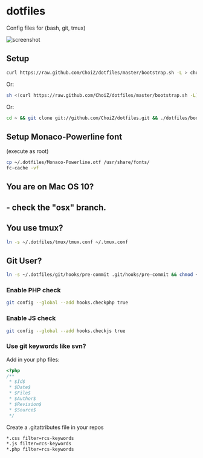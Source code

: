 # dotfiles

Config files for (bash, git, tmux)

![screenshot](https://raw.github.com/ChoiZ/dotfiles/gh-pages/dotfiles.png)

## Setup

```bash
curl https://raw.github.com/ChoiZ/dotfiles/master/bootstrap.sh -L > choiz-dotfiles.sh && sh choiz-dotfiles.sh
```

Or:

```bash
sh <(curl https://raw.github.com/ChoiZ/dotfiles/master/bootstrap.sh -L)
```

Or:

```bash
cd ~ && git clone git://github.com/ChoiZ/dotfiles.git && ./dotfiles/bootstrap.sh
```

## Setup Monaco-Powerline font
(execute as root)
```bash
cp ~/.dotfiles/Monaco-Powerline.otf /usr/share/fonts/
fc-cache -vf
```

## You are on Mac OS 10?
## - check the "osx" branch.

## You use tmux?
```bash
ln -s ~/.dotfiles/tmux/tmux.conf ~/.tmux.conf
```

## Git User?
```bash
ln -s ~/.dotfiles/git/hooks/pre-commit .git/hooks/pre-commit && chmod +x .git/hooks/pre-commit
```

### Enable PHP check
```bash
git config --global --add hooks.checkphp true
```

### Enable JS check
```bash
git config --global --add hooks.checkjs true
```

### Use git keywords like svn?

Add in your php files:

```php
<?php
/**
 * $Id$
 * $Date$
 * $File$
 * $Author$
 * $Revision$
 * $Source$
 */
```

Create a .gitattributes file in your repos

```bash
*.css filter=rcs-keywords
*.js filter=rcs-keywords
*.php filter=rcs-keywords
```
